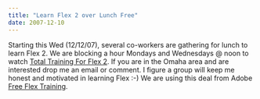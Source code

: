 ```yaml
---
title: "Learn Flex 2 over Lunch Free"
date: 2007-12-10
---
```


Starting this Wed (12/12/07), several co-workers are gathering for lunch to learn Flex 2. We are blocking a hour Mondays and Wednesdays @ noon to watch [Total Training For Flex 2](http://www.totaltraining.com/prod/adobe/flex2_ria.asp?sdid=BLQUH). If you are in the Omaha area and are interested drop me an email or comment. I figure a group will keep me honest and motivated in learning Flex :-) We are using this deal from Adobe [Free Flex Training](http://direct.adobe.com/v?xJlPJvvEcvPPPWHvJ).

